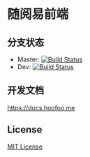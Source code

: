 # 随阅易前端
## 分支状态
* Master: [![Build Status](https://travis-ci.org/Hoofoo-WHU/easyreading.svg?branch=master)](https://travis-ci.org/Hoofoo-WHU/easyreading)
* Dev: [![Build Status](https://travis-ci.org/Hoofoo-WHU/easyreading.svg?branch=dev)](https://travis-ci.org/Hoofoo-WHU/easyreading)
## 开发文档
https://docs.hoofoo.me
## License
[MIT License](https://github.com/easyreading-client/easyreading/blob/master/LICENSE)
